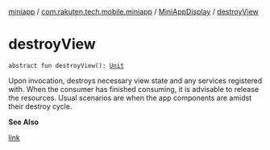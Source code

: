 [miniapp](../../index.md) / [com.rakuten.tech.mobile.miniapp](../index.md) / [MiniAppDisplay](index.md) / [destroyView](./destroy-view.md)

# destroyView

`abstract fun destroyView(): `[`Unit`](https://kotlinlang.org/api/latest/jvm/stdlib/kotlin/-unit/index.html)

Upon invocation, destroys necessary view state and any services registered with.
When the consumer has finished consuming, it is advisable to release the resources.
Usual scenarios are when the app components are amidst their destroy cycle.

**See Also**

[link](#)

